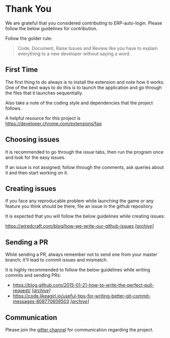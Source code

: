 # Thank You

We are grateful that you considered contributing to ERP-auto-login. Please follow the below guidelines for contribution.

Follow the golder rule:

> Code, Document, Raise Issues and Review like you have to explain everything to a new developer without saying a word.

## First Time

The first thing to do always is to install the extension and note how it works. One of the best ways to do this is to launch the application and go through the files that it launches sequentially.

Also take a note of the coding style and dependencies that the project follows.

A helpful resource for this project is https://developer.chrome.com/extensions/faq

## Choosing issues

It is recommended to go through the issue tabs, then run the program once and look for the easy issues.

If an issue is not assigned; follow through the comments, ask queries about it and then start working on it.

## Creating issues

If you face any reproducable problem while launching the game or any feature you think should be there, file an issue in the github repository.

It is expected that you will follow the below guidelines while creating issues:

https://wiredcraft.com/blog/how-we-write-our-github-issues [*[archive]*](http://archive.is/24BSK)

## Sending a PR

While sending a PR, always remember not to send one from your master branch; it'll lead to commit issues and mismatch. 

It is highly recommended to follow the below guidelines while writing commits and sending PRs:

- https://blog.github.com/2015-01-21-how-to-write-the-perfect-pull-request/ [*[archive]*](http://archive.is/BbIbh)
- https://code.likeagirl.io/useful-tips-for-writing-better-git-commit-messages-808770609503 [*[archive]*](http://archive.is/W1h2O)

## Communication

Please join the [gitter channel](https://gitter.im/erp-auto-login/Lobby) for communication regarding the project.
